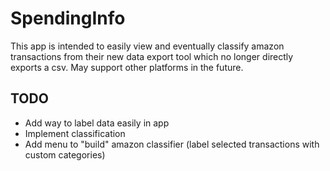 # SpendingInfo
This app is intended to easily view and eventually classify amazon transactions from their new data export tool which no longer directly exports a csv.
May support other platforms in the future.

## TODO
- Add way to label data easily in app
- Implement classification
- Add menu to "build" amazon classifier (label selected transactions with custom categories)